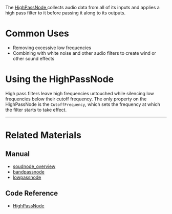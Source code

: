 The [ HighPassNode ](https://github.com/zeroengineteam/ZeroDocs/code_reference/class_reference/highpassnode.markdown) collects audio data from all of its inputs and applies a high pass filter to it before passing it along to its outputs. 

 # Common Uses

- Removing excessive low frequencies
- Combining with white noise and other audio filters to create wind or other sound effects

 # Using the HighPassNode

High pass filters leave high frequencies untouched while silencing low frequencies below their cutoff frequency. The only property on the HighPassNode is the `CutoffFrequency`, which sets the frequency at which the filter starts to take effect.

___
 # Related Materials
 ## Manual
- [soudnode_overview](https://github.com/zeroengineteam/ZeroDocs/zero_editor_documentation/zeromanual/audio/soundnode/soudnode_overview.markdown)
- [bandpassnode](https://github.com/zeroengineteam/ZeroDocs/zero_editor_documentation/zeromanual/audio/soundnode/bandpassnode.markdown)
- [lowpassnode](https://github.com/zeroengineteam/ZeroDocs/zero_editor_documentation/zeromanual/audio/soundnode/lowpassnode.markdown)

 ## Code Reference
- [ HighPassNode ](https://github.com/zeroengineteam/ZeroDocs/code_reference/class_reference/highpassnode.markdown) 

 